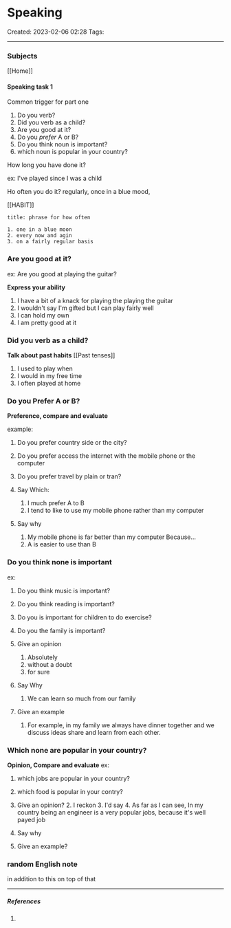 # Speaking
Created: 2023-02-06 02:28
Tags: 
____

### Subjects

[[Home]]

#### Speaking task 1

Common trigger for part one

1. Do you verb?
2. Did you verb as a child?
3. Are you good at it?
4. Do you _prefer_ A or B?
5. Do you think noun is important?
6. which noun is popular in your country?

How long you have done it?

ex: I've played since I was a child

Ho often you do it?
regularly, once in a blue mood,

[[HABIT]]
 
```ad-tip
title: phrase for how often

1. one in a blue moon
2. every now and agin
3. on a fairly regular basis

```


### Are you good at it?

ex: Are you good at playing the guitar?

__Express your ability__
1. I have a bit of a knack for playing the playing the guitar
2. I wouldn't say I'm gifted but  I can play fairly well
3. I can hold my own
4. I am pretty good at it

### Did you verb as a child?

__Talk about past habits__
[[Past tenses]]

1. I used to play when
2. I would in my free time
3. I often played at home


### Do you Prefer A or B?

__Preference, compare and evaluate__

example:
1. Do you prefer country side or the city?
2.  Do you prefer access the internet with  the mobile phone or the computer
3. Do you prefer travel by plain or tran?


1. Say Which:
	1. I much prefer A to B
	2. I tend to like to use my mobile phone rather than my computer
2. Say why
	1. My mobile phone is far better than my computer Because...
	2. A is easier to use than B


### Do you think none is important
ex:
1. Do you think music is important?
2. Do you think reading is important?
3. Do you is important for children to do exercise?
4. Do you the family is important?

1. Give an opinion
	1. Absolutely
	2. without a doubt
	3. for sure
2. Say Why
	1. We can learn so much from our family
3. Give an example
	1. For example, in my family we always have dinner together and we discuss ideas share and learn from each other.


### Which none are popular in your country?

__Opinion, Compare and evaluate__
ex:
1. which jobs are popular in your country?
2. which food is popular in  your contry?


1. Give an opinion?
	2. I reckon
	3. I'd say
	4. As far as I can see, In my country being an engineer is a very popular jobs, because it's well payed job
2. Say why
3. Give an example?

### random English note



in addition to this
on top of that

_____
##### References
1.

